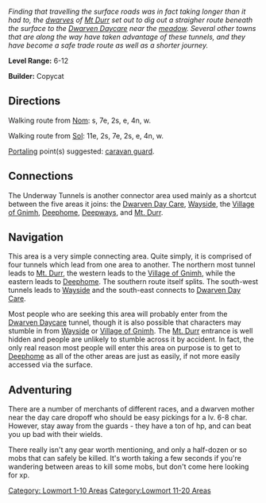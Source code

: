 *Finding that travelling the surface roads was in fact taking longer
than it had to, the [dwarves](Dwarves "wikilink") of [Mt
Durr](:Category:_Mt_Durr "wikilink") set out to dig out a straigher
route beneath the surface to the [Dwarven
Daycare](:Category:_Dwarven_Day_Care "wikilink") near the
[meadow](:Category:_Meadow "wikilink"). Several other towns that are
along the way have taken advantage of these tunnels, and they have
become a safe trade route as well as a shorter journey.*

**Level Range:** 6-12

**Builder:** Copycat

## Directions

Walking route from [Nom](Nom "wikilink"): s, 7e, 2s, e, 4n, w.

Walking route from [Sol](Sol "wikilink"): 11e, 2s, 7e, 2s, e, 4n, w.

[Portaling](Portal "wikilink") point(s) suggested: [caravan
guard](Caravan_Guard "wikilink").

## Connections

The Underway Tunnels is another connector area used mainly as a shortcut
between the five areas it joins: the [Dwarven Day
Care](:Category:_Dwarven_Day_Care "wikilink"),
[Wayside](:Category:_Wayside "wikilink"), the [Village of
Gnimh](:Category:_Village_Of_Gnimh "wikilink"),
[Deephome](:Category:_Deephome "wikilink"),
[Deepways](:Category:_Deepways "wikilink"), and [Mt.
Durr](:Category:_Mt_Durr "wikilink").

## Navigation

This area is a very simple connecting area. Quite simply, it is
comprised of four tunnels which lead from one area to another. The
northern most tunnel leads to [Mt. Durr](:Category:_Mt_Durr "wikilink"),
the western leads to the [Village of
Gnimh](:Category:_Village_Of_Gnimh "wikilink"), while the eastern leads
to [Deephome](:Category:_Deephome "wikilink"). The southern route itself
splits. The south-west tunnels leads to
[Wayside](:Category:_Wayside "wikilink") and the south-east connects to
[Dwarven Day Care](:Category:_Dwarven_Day_Care "wikilink").

Most people who are seeking this area will probably enter from the
[Dwarven Daycare](:Category:_Dwarven_Day_Care "wikilink") tunnel, though
it is also possible that characters may stumble in from
[Wayside](:Category:_Wayside "wikilink") or [Village of
Gnimh](:Category:_Village_Of_Gnimh "wikilink"). The [Mt.
Durr](:Category:_Mt_Durr "wikilink") entrance is well hidden and people
are unlikely to stumble across it by accident. In fact, the only real
reason most people will enter this area on purpose is to get to
[Deephome](:Category:_Deephome "wikilink") as all of the other areas are
just as easily, if not more easily accessed via the surface.

## Adventuring

There are a number of merchants of different races, and a dwarven mother
near the day care dropoff who should be easy pickings for a lv. 6-8
char. However, stay away from the guards - they have a ton of hp, and
can beat you up bad with their wields.

There really isn't any gear worth mentioning, and only a half-dozen or
so mobs that can safely be killed. It's worth taking a few seconds if
you're wandering between areas to kill some mobs, but don't come here
looking for xp.

[Category: Lowmort 1-10 Areas](Category:_Lowmort_1-10_Areas "wikilink")
[Category:Lowmort 11-20 Areas](Category:Lowmort_11-20_Areas "wikilink")
